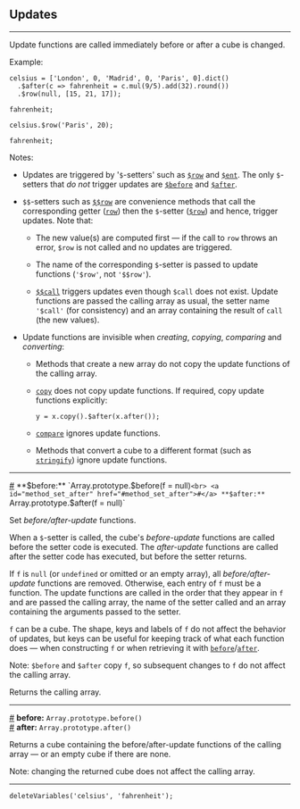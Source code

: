 
## Updates

---

Update functions are called immediately before or after a cube is changed.

Example:

```
celsius = ['London', 0, 'Madrid', 0, 'Paris', 0].dict()
  .$after(c => fahrenheit = c.mul(9/5).add(32).round())
  .$row(null, [15, 21, 17]);
```
```
fahrenheit;
```
```
celsius.$row('Paris', 20);
```
```
fahrenheit;
```

Notes:

* Updates are triggered by '`$`-setters' such as [`$row`](?subcubes#method_set_row) and [`$ent`](?entries#method_set_ent). The only `$`-setters that *do not* trigger updates are [`$before`](#method_set_before) and [`$after`](#method_set_after).

* `$$`-setters such as [`$$row`](?subcubes#method_set_set_row) are convenience methods that call the corresponding getter ([`row`](?subcubes#method_row)) then the `$`-setter ([`$row`](?subcubes#method_set_row)) and hence, trigger updates. Note that:

  * The new value(s) are computed first &mdash; if the call to `row` throws an error, `$row` is not called and no updates are triggered. 
  
  * The name of the corresponding `$`-setter is passed to update functions (`'$row'`, not `'$$row'`).
  
  * [`$$call`](?entrywise#method_set_set_call) triggers updates even though `$call` does not exist. Update functions are passed the calling array as usual, the setter name `'$call'` (for consistency) and an array containing the result of `call` (the new values).

* Update functions are invisible when _creating_, _copying_, _comparing_ and _converting_:

  * Methods that create a new array do not copy the update functions of the calling array.
  
  * [`copy`](?create#method_copy) does not copy update functions. If required, copy update functions explicitly:

    ```` {.no-exec}
    y = x.copy().$after(x.after());
    ````

  * [`compare`](?other#method_compare) ignores update functions.

  * Methods that convert a cube to a different format (such as [`stringify`](?create#method_stringify)) ignore update functions.

---

<a id="method_set_before" href="#method_set_before">#</a> **$before:** `Array.prototype.$before(f = null)`<br>
<a id="method_set_after" href="#method_set_after">#</a> **$after:** `Array.prototype.$after(f = null)`

Set *before/after-update* functions.

When a `$`-setter is called, the cube's *before-update* functions are called before the setter code is executed. The *after-update* functions are called after the setter code has executed, but before the setter returns.

If `f` is `null` (or `undefined` or omitted or an empty array), all *before/after-update* functions are removed. Otherwise, each entry of `f` must be a function. The update functions are called in the order that they appear in `f` and are passed the calling array, the name of the setter called and an array containing the arguments passed to the setter.

`f` can be a cube. The shape, keys and labels of `f` do not affect the behavior of updates, but keys can be useful for keeping track of what each function does &mdash; when constructing `f` or when retrieving it with [`before`](#method_before)/[`after`](#method_after).

Note: `$before` and `$after` copy `f`, so subsequent changes to `f` do not affect the calling array.

Returns the calling array.

---

<a id="method_before" href="#method_before">#</a> **before:** `Array.prototype.before()`<br>
<a id="method_after" href="#method_after">#</a> **after:** `Array.prototype.after()`

Returns a cube containing the before/after-update functions of the calling array &mdash; or an empty cube if there are none.

Note: changing the returned cube does not affect the calling array.

---

```{.no-input .no-output}
deleteVariables('celsius', 'fahrenheit');
```